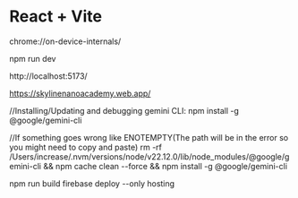 # React + Vite

chrome://on-device-internals/

npm run dev

http://localhost:5173/

https://skylinenanoacademy.web.app/


//Installing/Updating and debugging gemini CLI:
npm install -g @google/gemini-cli

//If something goes wrong like ENOTEMPTY(The path will be in the error so you might need to copy and paste)
rm -rf /Users/increase/.nvm/versions/node/v22.12.0/lib/node_modules/@google/gemini-cli && npm cache clean --force && npm install -g @google/gemini-cli

npm run build
firebase deploy --only hosting